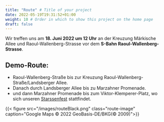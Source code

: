 ```yaml
---
title: "Route" # Title of your project
date: 2022-05-19T19:31:52+01:00
weight: 10 # Order in which to show this project on the home page
draft: false
---
```

Wir treffen uns am **18. Juni 2022 um 12 Uhr** an der Kreuzung Märkische Allee und Raoul-Wallenberg-Strasse vor dem **S-Bahn Raoul-Wallenberg-Strasse**.

## Demo-Route:

- Raoul-Wallenberg-Straße bis zur Kreuzung Raoul-Wallenberg-Straße/Landsberger Allee. 
- Danach durch Landsberger Allee bis zu Marzahner Promenade.
- und dann Marzahner Promenade bis zum Viktor-Klemperer-Platz, wo sich unseren [Starssenfest](/de/strassenfest) stattfindet.

{{< figure src="/images/routeBlack.png" class="route-image" caption="Google Maps © 2022 GeoBasis-DE/BKG(© 2009)">}}